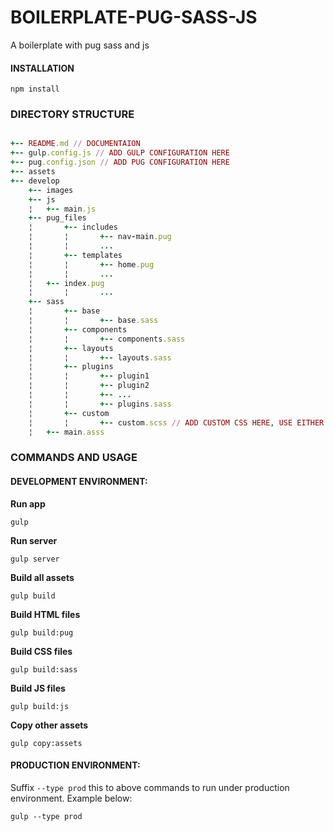 # BOILERPLATE-PUG-SASS-JS

A boilerplate with pug sass and js

#### INSTALLATION

```
npm install
```

### DIRECTORY STRUCTURE

``` ruby

+-- README.md // DOCUMENTAION
+-- gulp.config.js // ADD GULP CONFIGURATION HERE
+-- pug.config.json // ADD PUG CONFIGURATION HERE
+-- assets
+-- develop
    +-- images
    +-- js
    ¦   +-- main.js
    +-- pug_files
    ¦		+-- includes
    ¦		¦		+-- nav-main.pug
    ¦		¦		...
    ¦		+-- templates
    ¦		¦		+-- home.pug
    ¦		¦		...
    ¦   +-- index.pug
    ¦		¦		...
    +-- sass
    ¦		+-- base
    ¦		¦		+-- base.sass
    ¦		+-- components
    ¦		¦		+-- components.sass
    ¦		+-- layouts
    ¦		¦		+-- layouts.sass
    ¦		+-- plugins
    ¦		¦		+-- plugin1
    ¦		¦		+-- plugin2
    ¦		¦		+-- ...
    ¦		¦		+-- plugins.sass
    ¦       +-- custom
    ¦       ¦       +-- custom.scss // ADD CUSTOM CSS HERE, USE EITHER SASS OR CSS SYNTAX
    ¦   +-- main.asss

```

### COMMANDS AND USAGE

#### DEVELOPMENT ENVIRONMENT:

**Run app**
```
gulp 
```
**Run server**
```
gulp server
```

**Build all assets**
```
gulp build
```

**Build HTML files**
```
gulp build:pug

```
**Build CSS files**
```
gulp build:sass
```

**Build JS files**
```
gulp build:js
```

**Copy other assets**
```
gulp copy:assets
```

#### PRODUCTION ENVIRONMENT:

Suffix `--type prod` this to above commands to run under production environment. Example below:

```
gulp --type prod
```